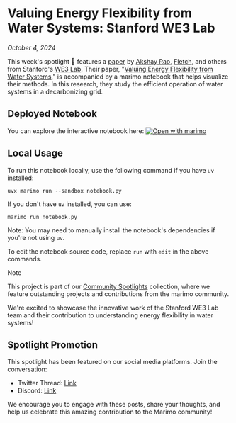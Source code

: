 # Valuing Energy Flexibility from Water Systems: Stanford WE3 Lab

_October 4, 2024_

This week's spotlight 🌟 features a [paper](https://www.nature.com/articles/s44221-024-00316-4) by [Akshay Rao](https://x.com/raodoesresearch), [Fletch](https://github.com/fletchapin), and others from Stanford's [WE3 Lab](https://x.com/WE3Lab). Their paper, "[Valuing Energy Flexibility from Water Systems](https://www.nature.com/articles/s44221-024-00316-4)," is accompanied by a marimo notebook that helps visualize their methods. In this research, they study the efficient operation of water systems in a decarbonizing grid.

## Deployed Notebook

You can explore the interactive notebook here: [![Open with marimo](https://marimo.io/shield.svg)](https://lvof.we3lab.tech/)

## Local Usage

To run this notebook locally, use the following command if you have `uv` installed:

```shell
uvx marimo run --sandbox notebook.py
```

If you don't have `uv` installed, you can use:

```shell
marimo run notebook.py
```

Note: You may need to manually install the notebook's dependencies if you're not using `uv`.

To edit the notebook source code, replace `run` with `edit` in the above commands.

> [!NOTE]
> This project is part of our [Community Spotlights](https://marimo.io/c/@spotlights/community-spotlights) collection, where we feature outstanding projects and contributions from the marimo community.

We're excited to showcase the innovative work of the Stanford WE3 Lab team and their contribution to understanding energy flexibility in water systems!

## Spotlight Promotion

This spotlight has been featured on our social media platforms. Join the conversation:

- Twitter Thread: [Link](https://x.com/marimo_io/status/1841948653386399828)
- Discord: [Link](https://discord.com/channels/1059888774789730424/1268639867898695761/1291508226868772864)

We encourage you to engage with these posts, share your thoughts, and help us celebrate this amazing contribution to the Marimo community!
